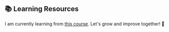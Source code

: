## 📚 Learning Resources

I am currently learning from [this course](https://tira.mooc.fi/spring-2025/). Let's grow and improve together! 🚀
